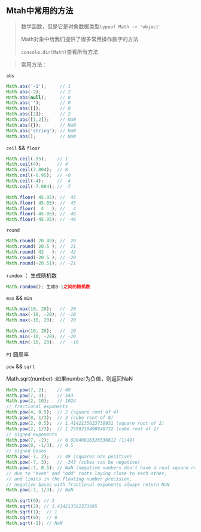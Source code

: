 ## Mtah中常用的方法

> 数学函数，但是它是对象数据类型`typeof Math -> 'object'`
> 
> Math对象中给我们提供了很多常用操作数字的方法
> 
> `console.dir(Math)`查看所有方法

> 常用方法：

`abs`

```javascript	
Math.abs('-1');     // 1
Math.abs(-2);       // 2
Math.abs(null);     // 0
Math.abs('');       // 0
Math.abs([]);       // 0
Math.abs([2]);      // 2
Math.abs([1,2]);    // NaN
Math.abs({});       // NaN
Math.abs('string'); // NaN
Math.abs();         // NaN
```

`ceil` && `floor`

```javascript
Math.ceil(.95);    // 1
Math.ceil(4);      // 4
Math.ceil(7.004);  // 8
Math.ceil(-0.95);  // -0
Math.ceil(-4);     // -4
Math.ceil(-7.004); // -7

Math.floor( 45.95); //  45
Math.floor( 45.05); //  45
Math.floor(  4   ); //   4
Math.floor(-45.05); // -46 
Math.floor(-45.95); // -46
```

`round`

```javascript
Math.round( 20.49); //  20
Math.round( 20.5 ); //  21
Math.round( 42   ); //  42
Math.round(-20.5 ); // -20
Math.round(-20.51); // -21
```

`random` ： 生成随机数

```javascript
Math.random(); 生成0-1之间的随机数
```

`max` && `min`

```javascript
Math.max(10, 20);   //  20
Math.max(-10, -20); // -10
Math.max(-10, 20);  //  20

Math.min(10, 20);   //  10
Math.min(-10, -20); // -20
Math.min(-10, 20);  //  -10
```

`PI` 圆周率

`pow` && `sqrt` 

Math.sqrt(number) :如果number为负值，则返回NaN

```javascript
Math.pow(7, 2);    // 49
Math.pow(7, 3);    // 343
Math.pow(2, 10);   // 1024
// fractional exponents
Math.pow(4, 0.5);  // 2 (square root of 4)
Math.pow(8, 1/3);  // 2 (cube root of 8)
Math.pow(2, 0.5);  // 1.4142135623730951 (square root of 2)
Math.pow(2, 1/3);  // 1.2599210498948732 (cube root of 2)
// signed exponents
Math.pow(7, -2);   // 0.02040816326530612 (1/49)
Math.pow(8, -1/3); // 0.5
// signed bases
Math.pow(-7, 2);   // 49 (squares are positive)
Math.pow(-7, 3);   // -343 (cubes can be negative)
Math.pow(-7, 0.5); // NaN (negative numbers don't have a real square root)
// due to "even" and "odd" roots laying close to each other, 
// and limits in the floating number precision, 
// negative bases with fractional exponents always return NaN
Math.pow(-7, 1/3); // NaN

Math.sqrt(9); // 3
Math.sqrt(2); // 1.414213562373095
Math.sqrt(1);  // 1
Math.sqrt(0);  // 0
Math.sqrt(-1); // NaN
```